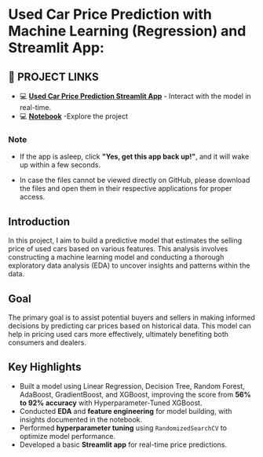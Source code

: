 # **Used Car Price Prediction with Machine Learning (Regression) and Streamlit App:**

## 🔗 PROJECT LINKS
- 💻 [**Used Car Price Prediction Streamlit App**](https://used-car-price-prediction-with-machine-learning-and.streamlit.app/) - Interact with the model in real-time.  
- 💻 [**Notebook**](https://github.com/arunkumarsp-ds/Used-Car-Price-Prediction-with-Machine-Learning-and-Streamlit/blob/main/used-car-price-prediction-eda.ipynb) -Explore the project

### **Note**
- If the app is asleep, click **"Yes, get this app back up!"**, and it will wake up within a few seconds.

- In case the files cannot be viewed directly on GitHub, please download the files and open them in their respective applications for proper access.


## Introduction

In this project, I aim to build a predictive model that estimates the selling price of used cars based on various features. This analysis involves constructing a machine learning model and conducting a thorough exploratory data analysis (EDA) to uncover insights and patterns within the data.

## Goal

The primary goal is to assist potential buyers and sellers in making informed decisions by predicting car prices based on historical data. This model can help in pricing used cars more effectively, ultimately benefiting both consumers and dealers.

## Key Highlights

- Built a model using Linear Regression, Decision Tree, Random Forest, AdaBoost, GradientBoost, and XGBoost, improving the score from **56% to 92% accuracy** with Hyperparameter-Tuned XGBoost.
- Conducted **EDA** and **feature engineering** for model building, with insights documented in the notebook.
- Performed **hyperparameter tuning** using `RandomizedSearchCV` to optimize model performance.
- Developed a basic **Streamlit app** for real-time price predictions.


